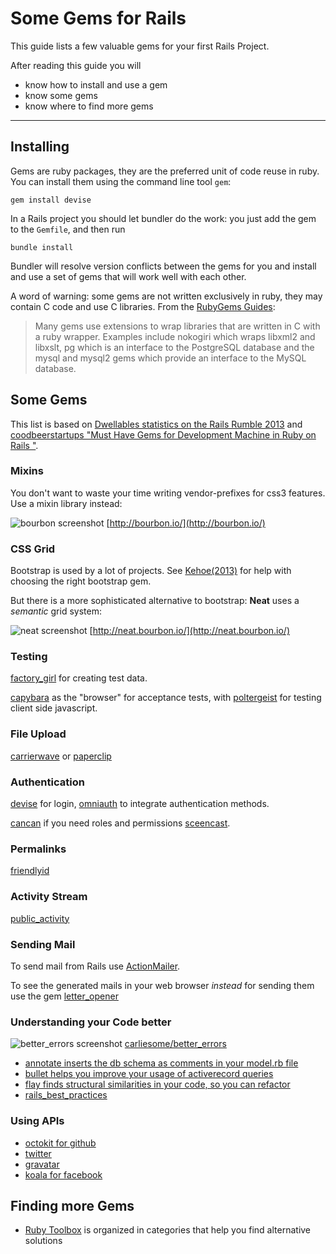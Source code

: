 Some Gems for Rails 
===========================

This guide lists a few valuable gems for
your first Rails Project.

After reading this guide you will

* know how to install and use a gem
* know some gems
* know where to find more gems

------------------------------------------------------------

Installing
----------

Gems are ruby packages, they are the preferred unit of code reuse in ruby.
You can install them using the command line tool `gem`:


``` shell
gem install devise
```

In a Rails project you should let bundler do the work: you just add the
gem to the `Gemfile`, and then run

``` shell
bundle install
```

Bundler will resolve version conflicts between the gems for you and 
install and use a set of gems that will work well with each other.


A word of warning: some gems are not written exclusively in ruby,
they may contain C code and use C libraries. From the [RubyGems Guides](http://guides.rubygems.org/gems-with-extensions/):

> Many gems use extensions to wrap libraries that are written in C with a ruby wrapper. 
> Examples include nokogiri which wraps libxml2 and libxslt, pg which is an interface 
> to the PostgreSQL database and the mysql and mysql2 gems which provide an interface to the MySQL database.


Some Gems
----------

This list is based on [Dwellables statistics on the Rails Rumble 2013](http://www.dwellable.com/blog/Rails-Rumble-Gem-Teardown) and
[coodbeerstartups "Must Have Gems for Development Machine in Ruby on Rails "](http://www.codebeerstartups.com/2013/04/must-have-gems-for-development-machine-in-ruby-on-rails).


### Mixins

You don't want to waste your time writing vendor-prefixes for css3 features.
Use a mixin library instead:

![bourbon screenshot](images/gem-bourbon.png)
[http://bourbon.io/](http://bourbon.io/)

### CSS Grid 

Bootstrap is used by a lot of projects. See [Kehoe(2013)](http://railsapps.github.io/twitter-bootstrap-rails.html) for help
with choosing the right bootstrap gem.

But there is a more sophisticated alternative to bootstrap: **Neat** uses a *semantic* grid system:


![neat screenshot](images/gem-neat.png)
[http://neat.bourbon.io/](http://neat.bourbon.io/)


### Testing

[factory_girl](https://github.com/thoughtbot/factory_girl) for creating test data.

[capybara](https://github.com/jnicklas/capybara) as the "browser" for acceptance tests, with
[poltergeist](https://github.com/jonleighton/poltergeist) for testing client side javascript.


### File Upload

[carrierwave](https://github.com/carrierwaveuploader/carrierwave) or
[paperclip](https://github.com/thoughtbot/paperclip)

### Authentication

[devise](https://github.com/plataformatec/devise) for login,
[omniauth](https://github.com/intridea/omniauth) to integrate authentication methods.

[cancan](https://github.com/ryanb/cancan) if you need roles and permissions [sceencast](http://railscasts.com/episodes/192-authorization-with-cancan?view=asciicast).

### Permalinks

[friendlyid](https://github.com/norman/friendly_id)

### Activity Stream

[public_activity](https://github.com/pokonski/public_activity)

### Sending Mail

To send mail from Rails use [ActionMailer](http://guides.rubyonrails.org/action_mailer_basics.html).

To see the generated mails in your web browser *instead* for sending them use the gem [letter_opener](https://github.com/ryanb/letter_opener)

### Understanding your Code better

![better_errors screenshot](images/gem-better_errors.png)
[carliesome/better_errors](https://github.com/charliesome/better_errors)

* [annotate inserts the db schema as comments in your model.rb file](https://github.com/ctran/annotate_models)
* [bullet helps you improve your usage of activerecord queries](https://github.com/flyerhzm/bullet)
* [flay finds structural similarities in your code, so you can refactor](https://github.com/seattlerb/flay)
* [rails_best_practices](https://github.com/railsbp/rails_best_practices)

### Using APIs

* [octokit for github](https://github.com/octokit/octokit.rb)
* [twitter](https://github.com/sferik/twitter)
* [gravatar](https://github.com/sinisterchipmunk/gravatar)
* [koala for facebook](https://github.com/arsduo/koala)

Finding more Gems
----------
* [Ruby Toolbox](https://www.ruby-toolbox.com/) is organized in categories that help you find alternative solutions


